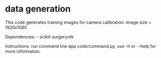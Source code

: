 data generation
===============
This code generates training images for camera calibration.
image size = 1920x1080

Dependencies:
    -   scikit-surgeryvtk
    
Instructions: 
run command line app code/command.py, use -h or --help for more information.


